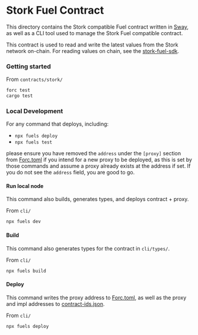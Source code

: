 # Stork Fuel Contract

This directory contains the Stork compatible Fuel contract written in [Sway](https://docs.fuel.network/docs/sway/), as well as a CLI tool used to manage the Stork Fuel compatible contract.

This contract is used to read and write the latest values from the Stork network on-chain. For reading values on chain, see the [stork-fuel-sdk](../../sdks/fuel/stork-fuel-sdk).

### Getting started

From `contracts/stork/`

```bash
forc test
cargo test
```

### Local Development

For any command that deploys, including:

- `npx fuels deploy`
- `npx fuels test`

please ensure you have removed the `address` under the `[proxy]` section from [Forc.toml](contracts/stork/Forc.toml) if you intend for a new proxy to be deployed, as this is set by those commands and assume a proxy already exists at the address if set. If you do not see the `address` field, you are good to go.

#### Run local node

This command also builds, generates types, and deploys contract + proxy.

From `cli/`

```bash
npx fuels dev
```

#### Build

This command also generates types for the contract in `cli/types/`.

From `cli/`

```bash
npx fuels build
```

#### Deploy

This command writes the proxy address to [Forc.toml](contracts/stork/Forc.toml), as well as the proxy and impl addresses to [contract-ids.json](cli/contract-ids.json).

From `cli/`

```bash
npx fuels deploy
```
